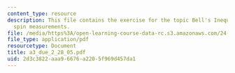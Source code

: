 ```yaml
---
content_type: resource
description: This file contains the exercise for the topic Bell's Inequalities and
  spin measurements.
file: /media/https%3A/open-learning-course-data-rc.s3.amazonaws.com/24-111-philosophy-of-quantum-mechanics-spring-2005/2d3c3822aaa96676a2205f969d457da1_a3_due_2_28_05.pdf
file_type: application/pdf
resourcetype: Document
title: a3_due_2_28_05.pdf
uid: 2d3c3822-aaa9-6676-a220-5f969d457da1
---
```

